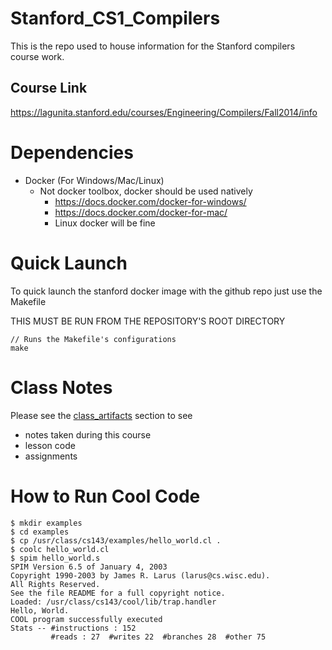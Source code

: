 # Stanford_CS1_Compilers

This is the repo used to house information for the Stanford compilers course work.

## Course Link

https://lagunita.stanford.edu/courses/Engineering/Compilers/Fall2014/info

# Dependencies

- Docker (For Windows/Mac/Linux)
    - Not docker toolbox, docker should be used natively
        - https://docs.docker.com/docker-for-windows/
        - https://docs.docker.com/docker-for-mac/
        - Linux docker will be fine

# Quick Launch

To quick launch the stanford docker image with the github repo just use the Makefile

THIS MUST BE RUN FROM THE REPOSITORY'S ROOT DIRECTORY

```
// Runs the Makefile's configurations
make
```

# Class Notes

Please see the [class_artifacts] section to see

- notes taken during this course
- lesson code
- assignments

[class_artifacts]: class_artifacts/README.md

# How to Run Cool Code
```
$ mkdir examples
$ cd examples
$ cp /usr/class/cs143/examples/hello_world.cl .
$ coolc hello_world.cl
$ spim hello_world.s
SPIM Version 6.5 of January 4, 2003
Copyright 1990-2003 by James R. Larus (larus@cs.wisc.edu).
All Rights Reserved.
See the file README for a full copyright notice.
Loaded: /usr/class/cs143/cool/lib/trap.handler
Hello, World.
COOL program successfully executed
Stats -- #instructions : 152
         #reads : 27  #writes 22  #branches 28  #other 75
```